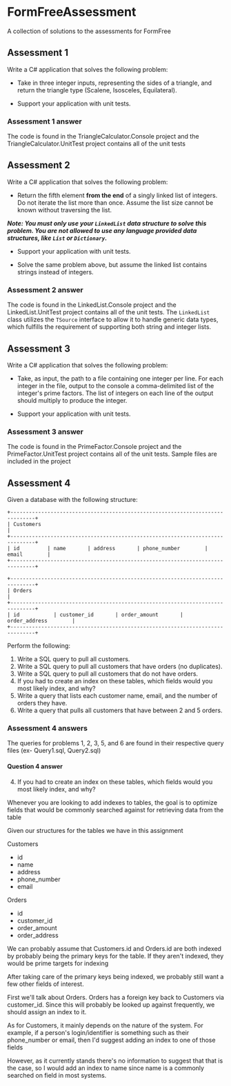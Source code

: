 # FormFreeAssessment
A collection of solutions to the assessments for FormFree

## Assessment 1

Write a C# application that solves the following problem:

* Take in three integer inputs, representing the sides of a triangle, and return
the triangle type (Scalene, Isosceles, Equilateral).

* Support your application with unit tests.

### Assessment 1 answer
The code is found in the TriangleCalculator.Console project and the TriangleCalculator.UnitTest project contains all of the unit tests

## Assessment 2

Write a C# application that solves the following problem:

* Return the fifth element __from the end__ of a singly linked list of integers.
Do not iterate the list more than once. Assume the list size cannot be known
without traversing the list.

***Note: You must __only__ use your `LinkedList` data structure to solve this problem.
You are not allowed to use any language provided data structures, like `List` or `Dictionary`.***

* Support your application with unit tests.

* Solve the same problem above, but assume the linked list contains strings
instead of integers.

### Assessment 2 answer
The code is found in the LinkedList.Console project and the LinkedList.UnitTest project contains all of the unit tests. The `LinkedList` class utilizes the `TSource` interface to allow it to handle generic data types, which fulfills the requirement of supporting both string and integer lists.

## Assessment 3

Write a C# application that solves the following problem:

* Take, as input, the path to a file containing one integer per line. For each
integer in the file, output to the console a comma-delimited list of the
integer's prime factors. The list of integers on each line of the output should
multiply to produce the integer.

* Support your application with unit tests.

### Assessment 3 answer
The code is found in the PrimeFactor.Console project and the PrimeFactor.UnitTest project contains all of the unit tests. Sample files are included in the project

## Assessment 4

Given a database with the following structure:

```
+------------------------------------------------------------------------------+
| Customers                                                                    |
+------------------------------------------------------------------------------+
| id         | name       | address       | phone_number        | email        |
+------------------------------------------------------------------------------+
```
```
+------------------------------------------------------------------------------+
| Orders                                                                       |
+------------------------------------------------------------------------------+
| id           | customer_id       | order_amount       | order_address        |
+------------------------------------------------------------------------------+
```

Perform the following:

1. Write a SQL query to pull all customers.
2. Write a SQL query to pull all customers that have orders (no duplicates).
3. Write a SQL query to pull all customers that do not have orders.
4. If you had to create an index on these tables, which fields would you most
likely index, and why?
5. Write a query that lists each customer name, email, and the number of orders
they have.
6. Write a query that pulls all customers that have between 2 and 5 orders.

### Assessment 4 answers
The queries for problems 1, 2, 3, 5, and 6 are found in their respective query files (ex- Query1.sql, Query2.sql)

#### Question 4 answer

4. If you had to create an index on these tables, which fields would you most
likely index, and why?

Whenever you are looking to add indexes to tables, the goal is to optimize fields that would be commonly searched against for retrieving data from the table

Given our structures for the tables we have in this assignment

Customers
* id
* name
* address
* phone_number
* email

Orders
* id
* customer_id
* order_amount
* order_address

We can probably assume that Customers.id and Orders.id are both indexed by probably being the primary keys for the table. If they aren't indexed, they would be prime targets for indexing

After taking care of the primary keys being indexed, we probably still want a few other fields of interest.

First we'll talk about Orders. Orders has a foreign key back to Customers via customer_id. Since this will probably be looked up against frequently, we should assign an index to it.

As for Customers, it mainly depends on the nature of the system. For example, if a person's login/identifier is something such as their phone_number or email, then I'd suggest adding an index to one of those fields

However, as it currently stands there's no information to suggest that that is the case, so I would add an index to name since name is a commonly searched on field in most systems.
